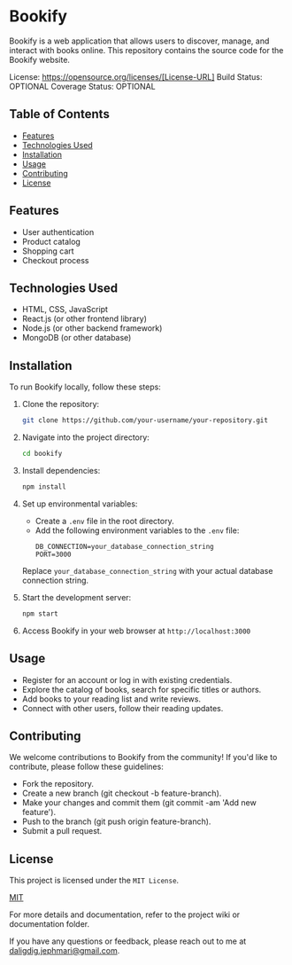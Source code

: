 # Bookify

Bookify is a web application that allows users to discover, manage, and interact with books online. This repository contains the source code for the Bookify website.

License: https://opensource.org/licenses/[License-URL]  Build Status: OPTIONAL  Coverage Status: OPTIONAL

## Table of Contents

- [Features](#features)
- [Technologies Used](#technologies-used)
- [Installation](#installation)
- [Usage](#usage)
- [Contributing](#contributing)
- [License](#license)

## Features

- User authentication
- Product catalog
- Shopping cart
- Checkout process

## Technologies Used

- HTML, CSS, JavaScript
- React.js (or other frontend library)
- Node.js (or other backend framework)
- MongoDB (or other database)

## Installation

To run Bookify locally, follow these steps:

1. Clone the repository:
   ```bash
   git clone https://github.com/your-username/your-repository.git

2. Navigate into the project directory:
   ```bash
   cd bookify

3. Install dependencies:
    ```bash
    npm install

4. Set up environmental variables:
   - Create a `.env` file in the root directory.
   - Add the following environment variables to the `.env` file:
     ```
     DB_CONNECTION=your_database_connection_string
     PORT=3000
     ```
   Replace `your_database_connection_string` with your actual database connection string.

5. Start the development server:
    ```bash
    npm start

6. Access Bookify in your web browser at `http://localhost:3000`

## Usage

- Register for an account or log in with existing credentials.
- Explore the catalog of books, search for specific titles or authors.
- Add books to your reading list and write reviews.
- Connect with other users, follow their reading updates.

## Contributing

We welcome contributions to Bookify from the community! If you'd like to contribute, please follow these guidelines:

- Fork the repository.
- Create a new branch (git checkout -b feature-branch).
- Make your changes and commit them (git commit -am 'Add new feature').
- Push to the branch (git push origin feature-branch).
- Submit a pull request.

## License

This project is licensed under the `MIT License`.

[MIT](https://choosealicense.com/licenses/mit/)

For more details and documentation, refer to the project wiki or documentation folder.

If you have any questions or feedback, please reach out to me at [daligdig.jephmari@gmail.com](mailto:daligdig.jephmari@gmail.com).
